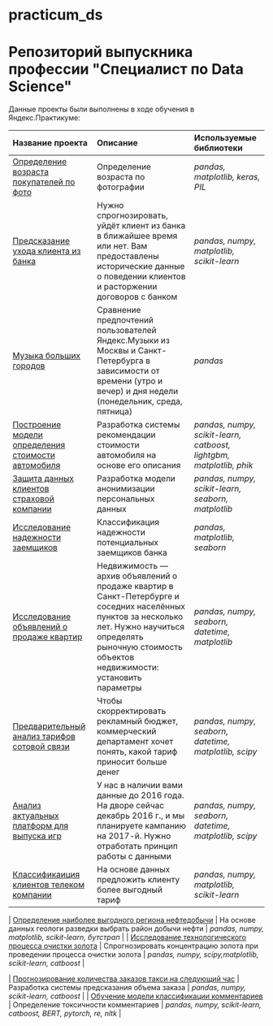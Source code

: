 # practicum_ds
# Репозиторий выпускника профессии "Специалист по Data Science"

Данные проекты были выполнены в ходе обучения в Яндекс.Практикуме:

| Название проекта | Описание | Используемые библиотеки | 
| :---------------------- | :---------------------- | :---------------------- |
| [Определение возраста покупателей по фото](./age_prediction) | Определение возраста по фотографии | *pandas, matplotlib, keras, PIL* |
| [Предсказание ухода клиента из банка](./bank_churn) | Нужно спрогнозировать, уйдёт клиент из банка в ближайшее время или нет. Вам предоставлены исторические данные о поведении клиентов и расторжении договоров с банком | *pandas, numpy, matplotlib, scikit-learn* |
| [Музыка больших городов](./big_cities_music) | Сравнение предпочтений пользователей Яндекс.Музыки из Москвы и Санкт-Петербурга в зависимости от времени (утро и вечер) и дня недели (понедельник, среда, пятница) | *pandas* |
| [Построение модели определения стоимости автомобиля](./car_cost_prediction) | Разработка системы рекомендации стоимости автомобиля на основе его описания | *pandas, numpy, scikit-learn, catboost, lightgbm, matplotlib, phik* |
| [Защита данных клиентов страховой компании](./clients_data_protection) | Разработка модели анонимизации персональных данных | *pandas, numpy, scikit-learn, seaborn, matplotlib* |
| [Исследование надежности заемщиков](credit_clients) | Классификация надежности потенциальных заемщиков банка | *pandas, matplotlib, seaborn* |
| [Исследование объявлений о продаже квартир](realty_analysis) | Недвижимость — архив объявлений о продаже квартир в Санкт-Петербурге и соседних населённых пунктов за несколько лет. Нужно научиться определять рыночную стоимость объектов недвижимости: установить параметры | *pandas, numpy, seaborn, datetime, matplotlib* |
| [Предварительный анализ тарифов сотовой связи](cell_tariffs) | Чтобы скорректировать рекламный бюджет, коммерческий департамент хочет понять, какой тариф приносит больше денег | *pandas, numpy, seaborn, datetime, matplotlib, scipy* |
| [Анализ актуальных платформ для выпуска игр](games_analysis) | У нас в наличии вами данные до 2016 года. На дворе сейчас декабрь 2016 г., и мы планируете кампанию на 2017-й. Нужно отработать принцип работы с данными | *pandas, numpy, seaborn, datetime, matplotlib, scipy* |
| [Классификаиция клиентов телеком компании](cell_predictions) | На основе данных предложить клиенту более выгодный тариф | *pandas, numpy, matplotlib, scikit-learn* |

| [Определение наиболее выгодного региона нефтедобычи](oil_regions) | На основе данных геологи разведки выбрать район добычи нефти | *pandas, numpy, matplotlib, scikit-learn, бутстрап* |
| [Исследование технологического процесса очистки золота](gold_process) | Спрогнозировать концентрацию золота при проведении процесса очистки золота | *pandas, numpy, scipy,matplotlib, scikit-learn, catboost* |


| [Прогнозирование количества заказов такси на следующий час](taxi_predictions) | Разработка системы предсказания объема заказа | *pandas, numpy, scikit-learn, catboost* |
| [Обучение модели классификации комментариев](toxic_bert) | Определение токсичности комментариев | *pandas, numpy, scikit-learn, catboost, BERT, pytorch, re, nltk* |
